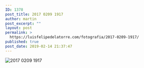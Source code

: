 ```yaml
---
ID: 1378
post_title: 2017 0209 1917
author: martin
post_excerpt: ""
layout: post
permalink: >
  https://luisfelipedelatorre.com/fotografia/2017-0209-1917/
published: true
post_date: 2019-02-14 21:37:47
---
```

<p><img src="https://luisfelipedelatorre.com/wp-content/uploads/2019/02/2017-0209-1917-1024x678.jpg" alt="2017 0209 1917"/></p>